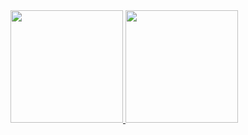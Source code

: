 
<div style="display: inline_block">
<a href="https://github.com/lucascriado">
  <img height="180em" src="https://github-readme-stats.vercel.app/api?username=lucascriado&show_icons=true&theme=dracula&include_all_commits=true&count_private=true"/>
  <img height="180em" src="https://github-readme-stats.vercel.app/api/top-langs/?username=lucascriado&layout=compact&langs_count=7&theme=dracula"/>
</div>
